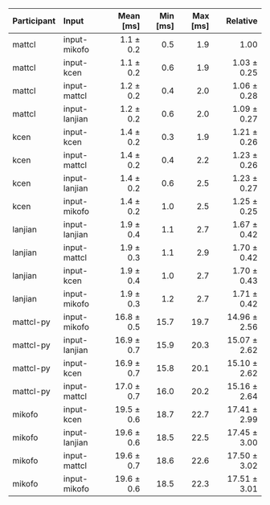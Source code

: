 | Participant | Input | Mean [ms] | Min [ms] | Max [ms] | Relative |
|:---|:---|---:|---:|---:|---:|
| mattcl | input-mikofo | 1.1 ± 0.2 | 0.5 | 1.9 | 1.00 |
| mattcl | input-kcen | 1.1 ± 0.2 | 0.6 | 1.9 | 1.03 ± 0.25 |
| mattcl | input-mattcl | 1.2 ± 0.2 | 0.4 | 2.0 | 1.06 ± 0.28 |
| mattcl | input-lanjian | 1.2 ± 0.2 | 0.6 | 2.0 | 1.09 ± 0.27 |
| kcen | input-kcen | 1.4 ± 0.2 | 0.3 | 1.9 | 1.21 ± 0.26 |
| kcen | input-mattcl | 1.4 ± 0.2 | 0.4 | 2.2 | 1.23 ± 0.26 |
| kcen | input-lanjian | 1.4 ± 0.2 | 0.6 | 2.5 | 1.23 ± 0.27 |
| kcen | input-mikofo | 1.4 ± 0.2 | 1.0 | 2.5 | 1.25 ± 0.25 |
| lanjian | input-lanjian | 1.9 ± 0.4 | 1.1 | 2.7 | 1.67 ± 0.42 |
| lanjian | input-mattcl | 1.9 ± 0.3 | 1.1 | 2.9 | 1.70 ± 0.42 |
| lanjian | input-kcen | 1.9 ± 0.4 | 1.0 | 2.7 | 1.70 ± 0.43 |
| lanjian | input-mikofo | 1.9 ± 0.3 | 1.2 | 2.7 | 1.71 ± 0.42 |
| mattcl-py | input-mikofo | 16.8 ± 0.5 | 15.7 | 19.7 | 14.96 ± 2.56 |
| mattcl-py | input-lanjian | 16.9 ± 0.7 | 15.9 | 20.3 | 15.07 ± 2.62 |
| mattcl-py | input-kcen | 16.9 ± 0.7 | 15.8 | 20.1 | 15.10 ± 2.62 |
| mattcl-py | input-mattcl | 17.0 ± 0.7 | 16.0 | 20.2 | 15.16 ± 2.64 |
| mikofo | input-kcen | 19.5 ± 0.6 | 18.7 | 22.7 | 17.41 ± 2.99 |
| mikofo | input-lanjian | 19.6 ± 0.6 | 18.5 | 22.5 | 17.45 ± 3.00 |
| mikofo | input-mattcl | 19.6 ± 0.7 | 18.6 | 22.6 | 17.50 ± 3.02 |
| mikofo | input-mikofo | 19.6 ± 0.6 | 18.5 | 22.3 | 17.51 ± 3.01 |
